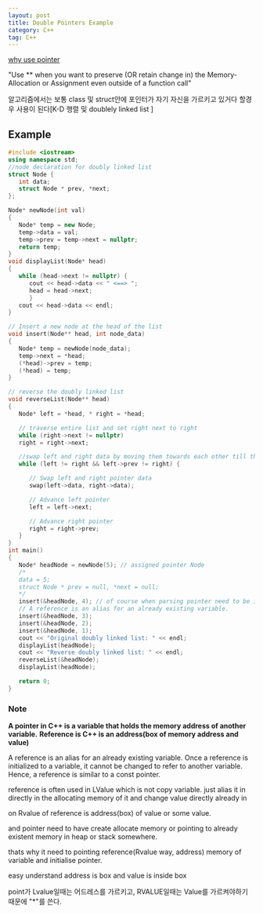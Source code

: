 ```yaml
---
layout: post
title: Double Pointers Example
category: C++
tag: C++
---
```


[why use pointer](https://stackoverflow.com/questions/5580761/why-use-double-indirection-or-why-use-pointers-to-pointers)

"Use ** when you want to preserve (OR retain change in) the Memory-Allocation or Assignment even outside of a function call"


알고리즘에서는 보통 class 및 struct안에 포인터가 자기 자신을 가르키고 있거다 할경우 사용이 된다[K-D 행렬 및 doublely linked list ]

## Example

```c++
#include <iostream>
using namespace std;
//node declaration for doubly linked list
struct Node {
   int data;
   struct Node * prev, *next;
};

Node* newNode(int val)
{
   Node* temp = new Node;
   temp->data = val;
   temp->prev = temp->next = nullptr;
   return temp;
}
void displayList(Node* head)
{
   while (head->next != nullptr) {
      cout << head->data << " <==> ";
      head = head->next;
      }
   cout << head->data << endl;
}

// Insert a new node at the head of the list
void insert(Node** head, int node_data)
{
   Node* temp = newNode(node_data);
   temp->next = *head;
   (*head)->prev = temp;
   (*head) = temp;
}

// reverse the doubly linked list
void reverseList(Node** head)
{
   Node* left = *head, * right = *head;

   // traverse entire list and set right next to right
   while (right->next != nullptr)
   right = right->next;

   //swap left and right data by moving them towards each other till they meet or cross
   while (left != right && left->prev != right) {

      // Swap left and right pointer data
      swap(left->data, right->data);

      // Advance left pointer
      left = left->next;

      // Advance right pointer
      right = right->prev;
   }
}
int main()
{
   Node* headNode = newNode(5); // assigned pointer Node
   /*
   data = 5;
   struct Node * prev = null, *next = null;
   */
   insert(&headNode, 4); // of course when parsing pointer need to be in reference for another not initialized pointer pointing already existing variable of pointer.
   // A reference is an alias for an already existing variable.
   insert(&headNode, 3);
   insert(&headNode, 2);
   insert(&headNode, 1);
   cout << "Original doubly linked list: " << endl;
   displayList(headNode);
   cout << "Reverse doubly linked list: " << endl;
   reverseList(&headNode);
   displayList(headNode);

   return 0;
}
```

### Note
**A pointer in C++ is a variable that holds the memory address of another variable.**
**Reference is C++ is an address(box of memory address and value)**

A reference is an alias for an already existing variable. Once a reference is initialized to a variable, it cannot be changed to refer to another variable. Hence, a reference is similar to a const pointer.

reference is often used in LValue which is not copy variable. just alias it in directly in the allocating memory of it and change value directly already in

on Rvalue of reference is address(box) of value or some value.

and pointer need to have create allocate memory or pointing to already existent memory in heap or stack somewhere.

thats why it need to pointing reference(Rvalue way, address) memory of variable and initialise pointer.

easy understand address is box and value is inside box

point가 Lvalue일때는 어드레스를 가르키고, RVALUE일때는 Value를 가르켜야하기 때문에 "*"를 쓴다.
